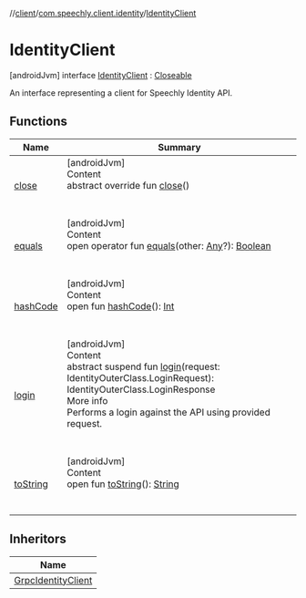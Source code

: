 //[client](../../index.md)/[com.speechly.client.identity](../index.md)/[IdentityClient](index.md)



# IdentityClient  
 [androidJvm] interface [IdentityClient](index.md) : [Closeable](https://developer.android.com/reference/kotlin/java/io/Closeable.html)

An interface representing a client for Speechly Identity API.

   


## Functions  
  
|  Name|  Summary| 
|---|---|
| <a name="java.io/Closeable/close/#/PointingToDeclaration/"></a>[close](../../com.speechly.client.speech/-api-client/index.md#%5Bjava.io%2FCloseable%2Fclose%2F%23%2FPointingToDeclaration%2F%5D%2FFunctions%2F-126307046)| <a name="java.io/Closeable/close/#/PointingToDeclaration/"></a>[androidJvm]  <br>Content  <br>abstract override fun [close](../../com.speechly.client.speech/-api-client/index.md#%5Bjava.io%2FCloseable%2Fclose%2F%23%2FPointingToDeclaration%2F%5D%2FFunctions%2F-126307046)()  <br><br><br>
| <a name="kotlin/Any/equals/#kotlin.Any?/PointingToDeclaration/"></a>[equals](../../com.speechly.ui/-speechly-button/index.md#%5Bkotlin%2FAny%2Fequals%2F%23kotlin.Any%3F%2FPointingToDeclaration%2F%5D%2FFunctions%2F-126307046)| <a name="kotlin/Any/equals/#kotlin.Any?/PointingToDeclaration/"></a>[androidJvm]  <br>Content  <br>open operator fun [equals](../../com.speechly.ui/-speechly-button/index.md#%5Bkotlin%2FAny%2Fequals%2F%23kotlin.Any%3F%2FPointingToDeclaration%2F%5D%2FFunctions%2F-126307046)(other: [Any](https://kotlinlang.org/api/latest/jvm/stdlib/kotlin/-any/index.html)?): [Boolean](https://kotlinlang.org/api/latest/jvm/stdlib/kotlin/-boolean/index.html)  <br><br><br>
| <a name="kotlin/Any/hashCode/#/PointingToDeclaration/"></a>[hashCode](../../com.speechly.ui/-speechly-button/index.md#%5Bkotlin%2FAny%2FhashCode%2F%23%2FPointingToDeclaration%2F%5D%2FFunctions%2F-126307046)| <a name="kotlin/Any/hashCode/#/PointingToDeclaration/"></a>[androidJvm]  <br>Content  <br>open fun [hashCode](../../com.speechly.ui/-speechly-button/index.md#%5Bkotlin%2FAny%2FhashCode%2F%23%2FPointingToDeclaration%2F%5D%2FFunctions%2F-126307046)(): [Int](https://kotlinlang.org/api/latest/jvm/stdlib/kotlin/-int/index.html)  <br><br><br>
| <a name="com.speechly.client.identity/IdentityClient/login/#com.speechly.api.identity.v1.IdentityOuterClass.LoginRequest/PointingToDeclaration/"></a>[login](login.md)| <a name="com.speechly.client.identity/IdentityClient/login/#com.speechly.api.identity.v1.IdentityOuterClass.LoginRequest/PointingToDeclaration/"></a>[androidJvm]  <br>Content  <br>abstract suspend fun [login](login.md)(request: IdentityOuterClass.LoginRequest): IdentityOuterClass.LoginResponse  <br>More info  <br>Performs a login against the API using provided request.  <br><br><br>
| <a name="kotlin/Any/toString/#/PointingToDeclaration/"></a>[toString](../../com.speechly.client.speech/-client/-companion/index.md#%5Bkotlin%2FAny%2FtoString%2F%23%2FPointingToDeclaration%2F%5D%2FFunctions%2F-126307046)| <a name="kotlin/Any/toString/#/PointingToDeclaration/"></a>[androidJvm]  <br>Content  <br>open fun [toString](../../com.speechly.client.speech/-client/-companion/index.md#%5Bkotlin%2FAny%2FtoString%2F%23%2FPointingToDeclaration%2F%5D%2FFunctions%2F-126307046)(): [String](https://kotlinlang.org/api/latest/jvm/stdlib/kotlin/-string/index.html)  <br><br><br>


## Inheritors  
  
|  Name| 
|---|
| <a name="com.speechly.client.identity/GrpcIdentityClient///PointingToDeclaration/"></a>[GrpcIdentityClient](../-grpc-identity-client/index.md)


